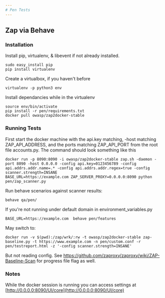 ```yaml
---
# Pen Tests
---
```


## Zap via Behave

### Installation
Install pip, virtualenv, & libevent if not already installed.
```
sudo easy_install pip
pip install virtualenv
```
Create a  virtualbox, if you haven't before
```
virtualenv -p python3 env
```
Install dependancies while in the virtualenv
```
source env/bin/activate
pip install -r pen/requirements.txt
docker pull owasp/zap2docker-stable
```

### Running Tests
First start the docker machine with the api.key matching, -host matching ZAP_API_ADDRESS, and the ports matching ZAP_API_PORT from the root file accounts.py.
The command should look something like this
```
docker run -p 8090:8090 -i owasp/zap2docker-stable zap.sh -daemon -port 8090 -host 0.0.0.0 -config api.key=0123456789 -config api.addrs.addr.name=.* -config api.addrs.addr.regex=true -config scanner.strength=INSANE
BASE_URL=https://example.com ZAP_SERVER_PROXY=0.0.0.0:8090 python pen/zap_scanner.py
```

Run behave scenarios against scanner results:
```
behave qa/pen/
```

If you're not running under default domain in environment_variables.py
```
BASE_URL=https://example.com  behave pen/features
```

May switch to:
```
docker run -v $(pwd):/zap/wrk/:rw -t owasp/zap2docker-stable zap-baseline.py -t https://www.example.com -n pen/custom.conf -r pen/testreport.html -z '-config scanner.strength=INSANE'
```
But not reading config. See https://github.com/zaproxy/zaproxy/wiki/ZAP-Baseline-Scan for progress file flag as well.


### Notes

While the docker session is running you can access settings at [http://0.0.0.0:8090/UI/core](http://0.0.0.0:8090/UI/core)
